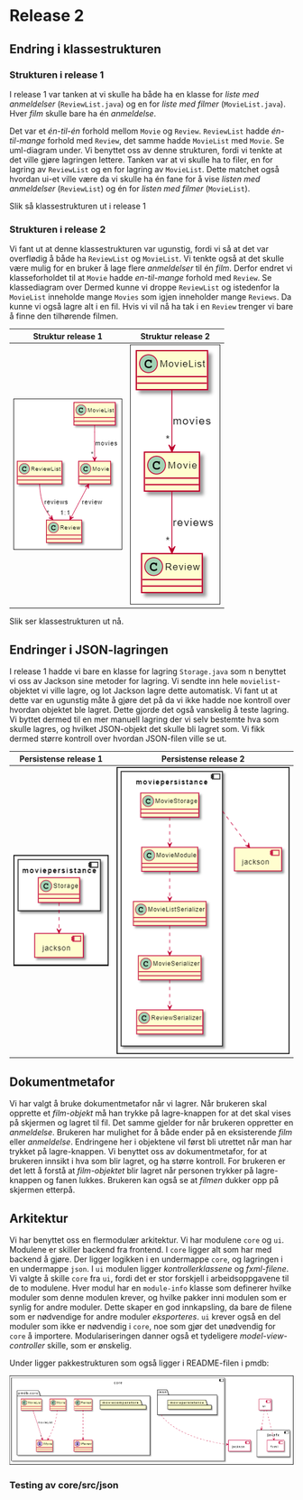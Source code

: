 # Release 2
## Endring i klassestrukturen

### Strukturen i release 1
I release 1 var tanken at vi skulle ha både ha en klasse for *liste med anmeldelser* (`ReviewList.java`) og en for *liste med filmer* (`MovieList.java`). Hver *film* skulle bare ha én *anmeldelse*. 

Det var et *én-til-én* forhold mellom `Movie` og `Review`.    `ReviewList` hadde *én-til-mange* forhold med `Review`, det samme hadde `MovieList` med `Movie`. Se uml-diagram under. Vi benyttet oss av denne strukturen, fordi vi tenkte at det ville gjøre lagringen lettere. Tanken var at vi skulle ha to filer, en for lagring av `ReviewList` og en for lagring av `MovieList`. Dette matchet også hvordan ui-et ville være da vi skulle ha én fane for å vise *listen med anmeldelser* (`ReviewList`) og én for *listen med filmer* (`MovieList`).



Slik så klassestrukturen ut i release 1

### Strukturen i release 2
Vi fant ut at denne klassestrukturen var ugunstig, fordi vi så at det var overflødig å både ha `ReviewList` og `MovieList`. Vi tenkte også at det skulle være mulig for en bruker å lage flere *anmeldelser* til én *film*. Derfor endret vi klasseforholdet til at `Movie` hadde *en-til-mange* forhold med `Review`. Se klassediagram over Dermed kunne vi droppe `ReviewList` og istedenfor la `MovieList` inneholde mange `Movies` som igjen inneholder mange `Reviews`. Da kunne vi også lagre alt i en fil. Hvis vi vil nå ha tak i en `Review` trenger vi bare å finne den tilhørende filmen.

Struktur release 1             |  Struktur release 2
:-------------------------:|:-------------------------:
![Bildet ble ikke vist](../pmdb/images/classDiagramRelease1.png) | ![Bildet ble ikke vist](../pmdb/images/classDiagramRelease2.png)

Slik ser klassestrukturen ut nå.

## Endringer i JSON-lagringen
I release 1 hadde vi bare en klasse for lagring `Storage.java` som n benyttet vi oss av Jackson sine metoder for lagring. Vi sendte inn hele `movielist`-objektet vi ville lagre, og lot Jackson lagre dette automatisk. Vi fant ut at dette var en ugunstig måte å gjøre det på da vi ikke hadde noe kontroll over hvordan objektet ble lagret. Dette gjorde det også vanskelig å teste lagring. Vi byttet dermed til en mer manuell lagring der vi selv bestemte hva som skulle lagres, og hvilket JSON-objekt det skulle bli lagret som. Vi fikk dermed større kontroll over hvordan JSON-filen ville se ut.

Persistense release 1             |  Persistense release 2
:-------------------------:|:-------------------------:
![Bildet ble ikke vist](../pmdb/images/classDiagramPersistanceRelease1.png) | ![Bildet ble ikke vist](../pmdb/images/classDiagramPersistanceRelease2.png)


## Dokumentmetafor
Vi har valgt å bruke dokumentmetafor når vi lagrer. Når brukeren skal opprette et *film-objekt* må han trykke på lagre-knappen for at det skal vises på skjermen og lagret til fil. Det samme gjelder for når brukeren oppretter en *anmeldelse*. Brukeren har mulighet for å både ender på en eksisterende *film* eller *anmeldelse*. Endringene her i objektene vil først bli utrettet når man har trykket på lagre-knappen. Vi benyttet oss av dokumentmetafor, for at brukeren innsikt i hva som blir lagret, og ha større kontroll. For brukeren er det lett å forstå at *film-objektet* blir lagret når personen trykker på lagre-knappen og fanen lukkes. Brukeren kan også se at *filmen* dukker opp på skjermen etterpå.

## Arkitektur
Vi har benyttet oss en flermodulær arkitektur. Vi har modulene `core` og `ui`. Modulene er skiller backend fra frontend. I `core` ligger alt som har med backend å gjøre. Der ligger logikken i en undermappe `core`, og lagringen i en undermappe `json`. I `ui` modulen ligger *kontrollerklassene* og *fxml-filene*. Vi valgte å skille `core` fra `ui`, fordi det er stor forskjell i arbeidsoppgavene til de to modulene. Hver modul har en `module-info` klasse som definerer hvilke moduler som denne modulen krever, og hvilke pakker inni modulen som er synlig for andre moduler. Dette skaper en god innkapsling, da bare de filene som er nødvendige for andre moduler *eksporteres*. `ui` krever også en del moduler som ikke er nødvendig i `core`, noe som gjør det unødvendig for `core` å importere. Modulariseringen danner også et tydeligere *model-view-controller* skille, som er ønskelig.

Under ligger pakkestrukturen som også ligger i README-filen i pmdb:

![Bildet ble ikke vist](../pmdb/images/packageStructure.png)


### Testing av core/src/json
